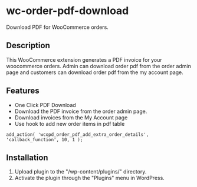 # wc-order-pdf-download

Download PDF for WooCommerce orders.

## Description

This WooCommerce extension generates a PDF invoice for your woocommerce orders. Admin can download order pdf from the order admin page and customers can download order pdf from the my account page.

## Features

* One Click PDF Download
* Download the PDF invoice from the order admin page.
* Download invoices from the My Account page
* Use hook to add new order items in pdf table
```
add_action( 'wcopd_order_pdf_add_extra_order_details', 'callback_function', 10, 1 );
```
## Installation

1. Upload plugin to the "/wp-content/plugins/" directory.
2. Activate the plugin through the "Plugins" menu in WordPress.
